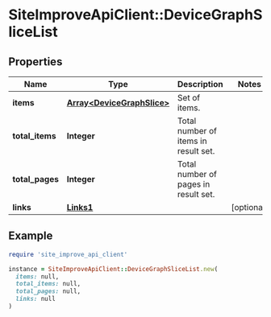 # SiteImproveApiClient::DeviceGraphSliceList

## Properties

| Name | Type | Description | Notes |
| ---- | ---- | ----------- | ----- |
| **items** | [**Array&lt;DeviceGraphSlice&gt;**](DeviceGraphSlice.md) | Set of items. |  |
| **total_items** | **Integer** | Total number of items in result set. |  |
| **total_pages** | **Integer** | Total number of pages in result set. |  |
| **links** | [**Links1**](Links1.md) |  | [optional] |

## Example

```ruby
require 'site_improve_api_client'

instance = SiteImproveApiClient::DeviceGraphSliceList.new(
  items: null,
  total_items: null,
  total_pages: null,
  links: null
)
```

